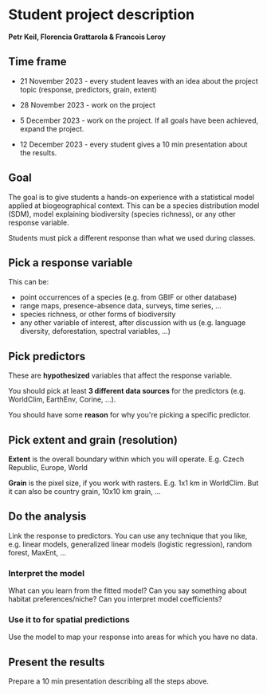 # Student project description

**Petr Keil, Florencia Grattarola & Francois Leroy**

## Time frame

- 21 November 2023 - every student leaves with an idea about the project topic (response, predictors, grain, extent)
 
- 28 November 2023 - work on the project

- 5 December 2023 - work on the project. If all goals have been achieved, 
expand the project.

- 12 December 2023 - every student gives a 10 min presentation about the results.

## Goal

The goal is to give students a hands-on experience with a statistical model applied
at biogeographical context. This can be a species distribution model (SDM), model explaining biodiversity (species richness), or any other response variable.

Students must pick a different response than what we used during classes.

## Pick a response variable 

This can be:
- point occurrences of a species (e.g. from GBIF or other database)
- range maps, presence-absence data, surveys, time series, ...
- species richness, or other forms of biodiversity
- any other variable of interest, after discussion with us (e.g. language diversity,
deforestation, spectral variables, ...)

## Pick predictors

These are **hypothesized** variables that affect the response variable. 

You should pick at least **3 different data sources** for the predictors (e.g. WorldClim, EarthEnv, Corine, ...).

You should have some **reason** for why you're picking a specific predictor.

## Pick extent and grain (resolution)

**Extent** is the overall boundary within which you will operate. E.g. Czech Republic, Europe, World

**Grain** is the pixel size, if you work with rasters. E.g. 1x1 km in WorldClim. But it can also be country grain, 10x10 km grain, ...

## Do the analysis

Link the response to predictors. You can use any technique that you like, e.g. 
linear models, generalized linear models (logistic regression), random forest,
MaxEnt, ...

### Interpret the model

What can you learn from the fitted model? Can you say something about habitat
preferences/niche? Can you interpret model coefficients?

### Use it to for spatial predictions

Use the model to map your response into areas for which you have no data.

## Present the results

Prepare a 10 min presentation describing all the steps above. 



